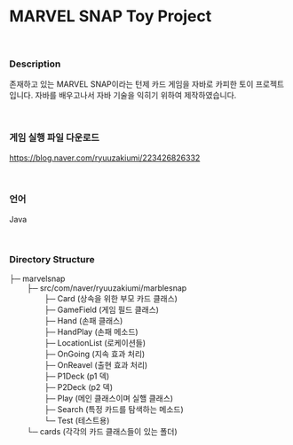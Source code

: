 # MARVEL SNAP Toy Project
<br>
<img alt="" src="https://github.com/mojitusa/MarvelSnapToyProject/blob/master/marblesnap/img/marble%20snap%20readme%20main%20.png">

<br>

### Description

존재하고 있는 MARVEL SNAP이라는 턴제 카드 게임을 자바로 카피한 토이 프로젝트입니다.
자바를 배우고나서 자바 기술을 익히기 위하여 제작하였습니다.

<br>

### 게임 실행 파일 다운로드
<a href="https://blog.naver.com/ryuuzakiumi/223426826332" target="_blank">https://blog.naver.com/ryuuzakiumi/223426826332</a>

<br>

### 언어
Java

<br>

### Directory Structure

├─ marvelsnap  
&nbsp;&nbsp;&nbsp;&nbsp;&nbsp;&nbsp;&nbsp;&nbsp;├─ src/com/naver/ryuuzakiumi/marblesnap   
&nbsp;&nbsp;&nbsp;&nbsp;&nbsp;&nbsp;&nbsp;&nbsp;&nbsp;&nbsp;&nbsp;&nbsp;&nbsp;&nbsp;&nbsp;&nbsp;├─ Card (상속을 위한 부모 카드 클래스)  
&nbsp;&nbsp;&nbsp;&nbsp;&nbsp;&nbsp;&nbsp;&nbsp;&nbsp;&nbsp;&nbsp;&nbsp;&nbsp;&nbsp;&nbsp;&nbsp;├─ GameField (게임 필드 클래스)  
&nbsp;&nbsp;&nbsp;&nbsp;&nbsp;&nbsp;&nbsp;&nbsp;&nbsp;&nbsp;&nbsp;&nbsp;&nbsp;&nbsp;&nbsp;&nbsp;├─ Hand (손패 클래스)  
&nbsp;&nbsp;&nbsp;&nbsp;&nbsp;&nbsp;&nbsp;&nbsp;&nbsp;&nbsp;&nbsp;&nbsp;&nbsp;&nbsp;&nbsp;&nbsp;├─ HandPlay (손패 메소드)  
&nbsp;&nbsp;&nbsp;&nbsp;&nbsp;&nbsp;&nbsp;&nbsp;&nbsp;&nbsp;&nbsp;&nbsp;&nbsp;&nbsp;&nbsp;&nbsp;├─ LocationList (로케이션들)  
&nbsp;&nbsp;&nbsp;&nbsp;&nbsp;&nbsp;&nbsp;&nbsp;&nbsp;&nbsp;&nbsp;&nbsp;&nbsp;&nbsp;&nbsp;&nbsp;├─ OnGoing (지속 효과 처리)  
&nbsp;&nbsp;&nbsp;&nbsp;&nbsp;&nbsp;&nbsp;&nbsp;&nbsp;&nbsp;&nbsp;&nbsp;&nbsp;&nbsp;&nbsp;&nbsp;├─ OnReavel (출현 효과 처리)  
&nbsp;&nbsp;&nbsp;&nbsp;&nbsp;&nbsp;&nbsp;&nbsp;&nbsp;&nbsp;&nbsp;&nbsp;&nbsp;&nbsp;&nbsp;&nbsp;├─ P1Deck (p1 덱)  
&nbsp;&nbsp;&nbsp;&nbsp;&nbsp;&nbsp;&nbsp;&nbsp;&nbsp;&nbsp;&nbsp;&nbsp;&nbsp;&nbsp;&nbsp;&nbsp;├─ P2Deck (p2 덱)  
&nbsp;&nbsp;&nbsp;&nbsp;&nbsp;&nbsp;&nbsp;&nbsp;&nbsp;&nbsp;&nbsp;&nbsp;&nbsp;&nbsp;&nbsp;&nbsp;├─ Play (메인 클래스이며 실핼 클래스)  
&nbsp;&nbsp;&nbsp;&nbsp;&nbsp;&nbsp;&nbsp;&nbsp;&nbsp;&nbsp;&nbsp;&nbsp;&nbsp;&nbsp;&nbsp;&nbsp;├─ Search (특정 카드를 탐색하는 메소드)  
&nbsp;&nbsp;&nbsp;&nbsp;&nbsp;&nbsp;&nbsp;&nbsp;&nbsp;&nbsp;&nbsp;&nbsp;&nbsp;&nbsp;&nbsp;&nbsp;└─ Test (테스트용)  
&nbsp;&nbsp;&nbsp;&nbsp;&nbsp;&nbsp;&nbsp;&nbsp;└─ cards (각각의 카드 클래스들이 있는 폴더)  



